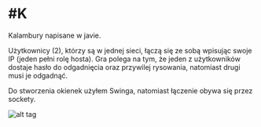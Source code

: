 #K
=

Kalambury napisane w javie.

Użytkownicy (2), którzy są w jednej sieci, łączą się ze sobą wpisując swoje IP (jeden pełni rolę hosta). 
Gra polega na tym, że jeden z użytkowników dostaje hasło do odgadnięcia oraz przywilej rysowania,
natomiast drugi musi je odgadnąć. 

Do stworzenia okienek użyłem Swinga, natomiast łączenie obywa się przez sockety.

![alt tag](https://raw.github.com/waveq/K/master/screenshots/screenshot1.jpg)
